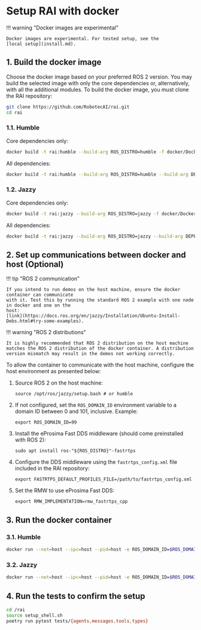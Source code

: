 # Setup RAI with docker

!!! warning "Docker images are experimental"

    Docker images are experimental. For tested setup, see the
    [local setup](install.md).

## 1. Build the docker image

Choose the docker image based on your preferred ROS 2 version. You may build the selected image with only the core dependencies or, alternatively, with all the additional modules. To build the docker image, you must clone the RAI repository:

```bash
git clone https://github.com/RobotecAI/rai.git
cd rai
```

### 1.1. Humble

Core dependencies only:

```bash
docker build -t rai:humble --build-arg ROS_DISTRO=humble -f docker/Dockerfile .
```

All dependencies:

```bash
docker build -t rai:humble --build-arg ROS_DISTRO=humble --build-arg DEPENDENCIES=all_groups -f docker/Dockerfile .
```

### 1.2. Jazzy

Core dependencies only:

```bash
docker build -t rai:jazzy --build-arg ROS_DISTRO=jazzy -f docker/Dockerfile .
```

All dependencies:

```bash
docker build -t rai:jazzy --build-arg ROS_DISTRO=jazzy --build-arg DEPENDENCIES=all_groups -f docker/Dockerfile .
```

## 2. Set up communications between docker and host (Optional)

!!! tip "ROS 2 communication"

    If you intend to run demos on the host machine, ensure the docker container can communicate
    with it. Test this by running the standard ROS 2 example with one node in docker and one on the
    host:
    [link](https://docs.ros.org/en/jazzy/Installation/Ubuntu-Install-Debs.html#try-some-examples).

!!! warning "ROS 2 distributions"

    It is highly recommended that ROS 2 distribution on the host machine matches the ROS 2 distribution of the docker container. A distribution version mismatch may result in the demos not working correctly.

To allow the container to communicate with the host machine, configure the host environment as presented below:

1. Source ROS 2 on the host machine:

    ```shell
    source /opt/ros/jazzy/setup.bash # or humble
    ```

2. If not configured, set the `ROS_DOMAIN_ID` environment variable to a domain ID between 0 and 101, inclusive. Example:

    ```shell
    export ROS_DOMAIN_ID=99
    ```

3. Install the eProsima Fast DDS middleware (should come preinstalled with ROS 2):

    ```shell
    sudo apt install ros-"${ROS_DISTRO}"-fastrtps
    ```

4. Configure the DDS middleware using the `fastrtps_config.xml` file included in the RAI repository:

    ```shell
    export FASTRTPS_DEFAULT_PROFILES_FILE=/path/to/fastrtps_config.xml
    ```

5. Set the RMW to use eProsima Fast DDS:

    ```shell
    export RMW_IMPLEMENTATION=rmw_fastrtps_cpp
    ```

## 3. Run the docker container

### 3.1. Humble

```bash
docker run --net=host --ipc=host --pid=host -e ROS_DOMAIN_ID=$ROS_DOMAIN_ID -it rai:humble
```

### 3.2. Jazzy

```bash
docker run --net=host --ipc=host --pid=host -e ROS_DOMAIN_ID=$ROS_DOMAIN_ID -it rai:jazzy
```

## 4. Run the tests to confirm the setup

```sh
cd /rai
source setup_shell.sh
poetry run pytest tests/{agents,messages,tools,types}
```
